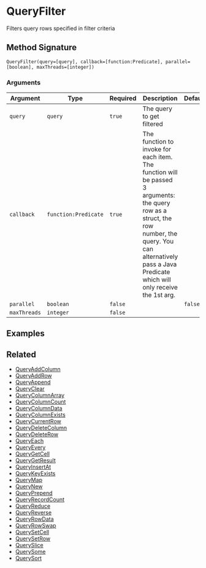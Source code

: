 # QueryFilter

Filters query rows specified in filter criteria

## Method Signature

```
QueryFilter(query=[query], callback=[function:Predicate], parallel=[boolean], maxThreads=[integer])
```

### Arguments

| Argument     | Type                 | Required | Description                                                                                                                                                                                                           | Default |
| ------------ | -------------------- | -------- | --------------------------------------------------------------------------------------------------------------------------------------------------------------------------------------------------------------------- | ------- |
| `query`      | `query`              | `true`   | The query to get filtered                                                                                                                                                                                             |         |
| `callback`   | `function:Predicate` | `true`   | The function to invoke for each item. The function will be passed 3 arguments: the query row as a struct, the row number, the query. You can alternatively pass a Java Predicate which will only receive the 1st arg. |         |
| `parallel`   | `boolean`            | `false`  |                                                                                                                                                                                                                       | `false` |
| `maxThreads` | `integer`            | `false`  |                                                                                                                                                                                                                       |         |

## Examples

## Related

* [QueryAddColumn](queryaddcolumn.md)
* [QueryAddRow](queryaddrow.md)
* [QueryAppend](queryappend.md)
* [QueryClear](queryclear.md)
* [QueryColumnArray](querycolumnarray.md)
* [QueryColumnCount](querycolumncount.md)
* [QueryColumnData](querycolumndata.md)
* [QueryColumnExists](querycolumnexists.md)
* [QueryCurrentRow](querycurrentrow.md)
* [QueryDeleteColumn](querydeletecolumn.md)
* [QueryDeleteRow](querydeleterow.md)
* [QueryEach](queryeach.md)
* [QueryEvery](queryevery.md)
* [QueryGetCell](querygetcell.md)
* [QueryGetResult](querygetresult.md)
* [QueryInsertAt](queryinsertat.md)
* [QueryKeyExists](querykeyexists.md)
* [QueryMap](querymap.md)
* [QueryNew](querynew.md)
* [QueryPrepend](queryprepend.md)
* [QueryRecordCount](queryrecordcount.md)
* [QueryReduce](queryreduce.md)
* [QueryReverse](queryreverse.md)
* [QueryRowData](queryrowdata.md)
* [QueryRowSwap](queryrowswap.md)
* [QuerySetCell](querysetcell.md)
* [QuerySetRow](querysetrow.md)
* [QuerySlice](queryslice.md)
* [QuerySome](querysome.md)
* [QuerySort](querysort.md)
